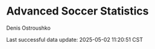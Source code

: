# Advanced Soccer Statistics
Denis Ostroushko

<!-- gfm -->

Last successful data update: 2025-05-02 11:20:51 CST
